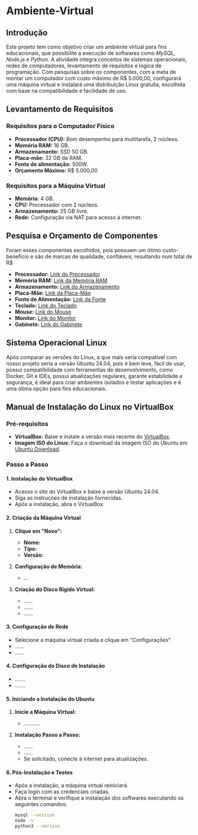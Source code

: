 # Ambiente-Virtual
## Introdução
Este projeto tem como objetivo criar um ambiente virtual para fins educacionais, que possibilite a execução de softwares como *MySQL, Node.js* e *Python*. A atividade integra conceitos de sistemas operacionais, redes de computadores, levantamento de requisitos e lógica de programação. Com pesquisas sobre os componentes, com a meta de montar um computador com custo máximo de R$ 5.000,00, configurará uma máquina virtual e instalará uma distribuição Linux gratuita, escolhida com base na compatibilidade e facilidade de uso.

## Levantamento de Requisitos
### Requisitos para o Computador Físico
- **Processador (CPU):** Bom desempenho para multitarefa, 2 núcleos.
- **Memória RAM:** 16 GB.
- **Armazenamento:** SSD 50 GB.
- **Placa-mãe:** 32 GB de RAM.
- **Fonte de alimentação:** 500W.
- **Orçamento Máximo:** R$ 5.000,00
### Requisitos para a Máquina Virtual
- **Memória:** 4 GB.
- **CPU:** Processador com 2 núcleos.
- **Armazenamento:** 25 GB livre. 
- **Rede:** Configuração via NAT para acesso à internet.

## Pesquisa e Orçamento de Componentes
Foram esses componentes escolhidos, pois possuem um ótimo custo-benefício e são de marcas de qualidade, confiáveis, resultando num total de R$ 
- **Processador:** [Link do Processador](https://www.terabyteshop.com.br/produto/21317/processador-amd-ryzen-5-4600g-37ghz-42ghz-turbo-6-cores-12-threads-cooler-wraith-stealth-am4-100-100000147box?p=139255&utm_source=craftmybox&utm_medium=afiliados&utm_campaign=craftmybox)
- **Memória RAM:** [Link da Memória RAM](https://www.kabum.com.br/produto/110769/memoria-ram-corsair-vengeance-lpx-16gb-2x8gb-2400mhz-ddr4-cl16-black-cmk16gx4m2a2400c16?awc=17729_1740052634_1e9162127b65d932f203be25b6a4b316&utm_source=AWIN&utm_medium=AFILIADOS&utm_campaign=fevereiro24&utm_content=2025-02-20&utm_term=691737)
- **Armazenamento:** [Link do Armazenamento](https://www.amazon.com.br/dp/B0DBR3DZWG?tag=craftmybox-20&linkCode=osi&th=1&psc=1&smid=A38JVMMYJLUN90)
- **Placa-Mãe:** [Link da Placa-Mãe](https://www.pichau.com.br/placa-mae-pichau-b550m-k-ddr4-socket-amd-am4-m-atx-chipset-amd-b550-b550m-k-1p?gad_source=1&gclid=Cj0KCQiAwtu9BhC8ARIsAI9JHalALsVTZ_bWLrstEPlF7sgnrPYG0cXEM4gyNl3FGeJw1Rw-R1TvdnoaAnwHEALw_wcB)
- **Fonte de Alimentação:** [Link da Fonte](https://www.pichau.com.br/fonte-mancer-thunder-500w-bronze-80-plus-mcr-thr500-bl01?utm_source=meupcnet&utm_medium=afiliados&utm_campaign=meupcnet)
- **Teclado:** [Link do Teclado](https://www.amazon.com.br/dp/B07VMV8CJQ?tag=craftmybox-20&linkCode=osi&th=1&psc=1&smid=A2G1PFNJHO5AB3)
- **Mouse:** [Link do Mouse](https://www.mercadolivre.com.br/mouse-para-jogo-trust-rava-gxt-108-preto/p/MLB9927162#polycard_client=mshops-appearance-api&type=product&tracking_id=1602a3e0-9ebc-44ad-922f-276289a7cd7c&source=eshops&wid=MLB1791854872&sid=storefronts)
- **Monitor:** [Link do Monitor](https://www.terabyteshop.com.br/produto/26992/monitor-gamer-3green-195-pol-led-75hz-2ms-hdmivga-m195whd?p=139255&utm_source=craftmybox&utm_medium=afiliados&utm_campaign=craftmybox)
- **Gabinete:** [Link do Gabinete](https://www.pichau.com.br/gabinete-tgt-b110-preto-tgt-b110-pr01?utm_source=meupcnet&utm_medium=afiliados&utm_campaign=meupcnet) 

## Sistema Operacional Linux
Após comparar as versões do Linux, a que mais seria compatível com nosso projeto seria a versão Ubuntu 24.04, pois é bem leve, fácil de usar, possui compatibilidade com ferramentas de desenvolvimento, como Docker, Git e IDEs, possui atualizações regulares, garante estabilidade e segurança, é ideal para criar ambientes isolados e testar aplicações e é uma ótima opção para fins educacionais. 

## Manual de Instalação do Linux no VirtualBox
### Pré-requisitos
- **VirtualBox:** Baixe e instale a versão mais recente do [VirtualBox](https://www.virtualbox.org/).
- **Imagem ISO do Linux:** Faça o download da imagem ISO do Ubuntu em [Ubuntu Download](https://ubuntu.com/download).

### Passo a Passo
#### 1. Instalação do VirtualBox
- Acesse o site do VirtualBox e baixe a versão Ubuntu 24.04.
- Siga as instruções de instalação fornecidas.
- Após a instalação, abra o VirtualBox.

#### 2. Criação da Máquina Virtual
1. **Clique em "Novo":**
   - **Nome:** 
   - **Tipo:**
   - **Versão:**
2. **Configuração de Memória:**
   - ...

3. **Criação do Disco Rígido Virtual:**
   - ......
   - ......
   - ......

#### 3. Configuração de Rede
- Selecione a máquina virtual criada e clique em "Configurações".
- ......
- ......

#### 4. Configuração do Disco de Instalação
- .......
- .......

#### 5. Iniciando a Instalação do Ubuntu
1. **Inicie a Máquina Virtual:**
   - ...........

2. **Instalação Passo a Passo:**
   - ......
   - ......
   - Se solicitado, conecte à internet para atualizações.

#### 6. Pós-Instalação e Testes
- Após a instalação, a máquina virtual reiniciará.
- Faça login com as credenciais criadas.
- Abra o terminal e verifique a instalação dos softwares executando os seguintes comandos:
  ```bash
  mysql --version
  node -v
  python3 --version
